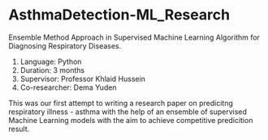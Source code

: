 # AsthmaDetection-ML_Research
Ensemble Method Approach in Supervised Machine Learning Algorithm for Diagnosing Respiratory Diseases.

1. Language: Python
2. Duration: 3 months
3. Supervisor: Professor Khlaid Hussein
4. Co-researcher: Dema Yuden

This was our first attempt to writing a research paper on predicitng respiratory illness - asthma with the help of an ensemble of supervised Machine Learning models with the aim to achieve competitive predicition result. 
